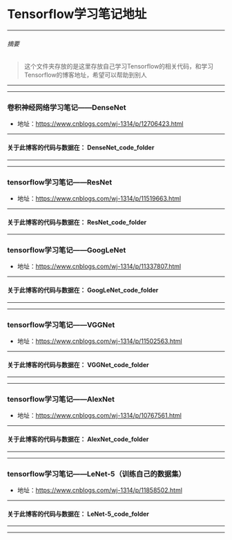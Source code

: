 # Tensorflow学习笔记地址
***
###### 摘要
> 这个文件夹存放的是这里存放自己学习Tensorflow的相关代码，和学习Tensorflow的博客地址，希望可以帮助到别人
***
***
### 卷积神经网络学习笔记——DenseNet
  - 地址：https://www.cnblogs.com/wj-1314/p/12706423.html
***
#### 关于此博客的代码与数据在：    DenseNet_code_folder 
***
***
### tensorflow学习笔记——ResNet
  - 地址：https://www.cnblogs.com/wj-1314/p/11519663.html
***
#### 关于此博客的代码与数据在：    ResNet_code_folder
***
### tensorflow学习笔记——GoogLeNet
  - 地址：https://www.cnblogs.com/wj-1314/p/11337807.html
***
#### 关于此博客的代码与数据在：    GoogLeNet_code_folder
***
***
### tensorflow学习笔记——VGGNet
  - 地址：https://www.cnblogs.com/wj-1314/p/11502563.html
***
#### 关于此博客的代码与数据在：    VGGNet_code_folder
***
***
### tensorflow学习笔记——AlexNet
  - 地址：https://www.cnblogs.com/wj-1314/p/10767561.html
***
#### 关于此博客的代码与数据在：    AlexNet_code_folder
***
***
### tensorflow学习笔记——LeNet-5（训练自己的数据集）
  - 地址：https://www.cnblogs.com/wj-1314/p/11858502.html
***
#### 关于此博客的代码与数据在：    LeNet-5_code_folder
***
***
